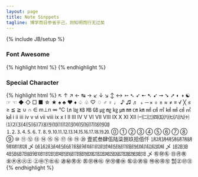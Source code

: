 ```yaml
---
layout: page
title: Note Sinppets
tagline: 博学而日参省乎己，则知明而行无过矣
---
```

{% include JB/setup %}

### Font Awesome

{% highlight html %}
<i class="fa fa-cloud"></i>
<i class="fa fa-github fa-2x"></i>
<i class="fa fa-download"></i>
<i class="fa fa-jsfiddle"></i>
<i class="fa fa-stack-overflow"></i>
<i class="fa fa-arrow-circle-down"></i>
<sup><i class="fa fa-external-link fa-fw"></i></sup>
{% endhighlight %}

### Special Character

{% highlight html %}
↖ ↑ ↗ ← ↹ → ↙ ↓ ↘ ↕ ↔ ➳ ➴ ➶ ➸ ➷ ➹ ➙ ➘ ➚
◐ ◑ ☯ ☞ ☜ ◆ ◇ □ ■ ☆ ★ ♠ ♣ ♥ ♦ ♤ ♧ ♡ ♢ ♂ ♀ ♩ ♪ ♫ ♬
﹢－× ÷ ± ≈ ≠ ≡ √ ╳ ≤ ≥ ≦ ≧ ∪ ∩ ∈ m⊥n ∞ ℃ ㏑ ㏒
㎅ ㎆ ㎇ ㎍ ㎎ ㎏ ㎛ ㎜ ㎝ ㎞ ㎟ ㎠ ㎡ ㎢ ㎣ ㎤ ㎥ ㎦
ⅰ ⅱ ⅲ ⅳ ⅴ ⅵ ⅶ ⅷ ⅸ ⅹ
Ⅰ Ⅱ Ⅲ Ⅳ Ⅴ Ⅵ Ⅶ Ⅷ Ⅸ Ⅹ Ⅺ Ⅻ
㈠㈡㈢㈣㈤㈥㈦㈧㈨㈩
⑴⑵⑶⑷⑸⑹⑺⑻⑼⑽⑾⑿⒀⒁⒂⒃⒄⒅⒆⒇
⒈⒉⒊⒋⒌⒍⒎⒏⒐⒑⒒⒓⒔⒕⒖⒗⒘⒙⒚⒛
⓪ ① ② ③ ④ ⑤ ⑥ ⑦ ⑧ ⑨ ⑩ ⑪ ⑫ ⑬ ⑭ ⑮ ⑯ ⑰ ⑱ ⑲ ⑳
壹贰叁肆伍陆柒捌玖拾佰仟
㋀㋁㋂㋃㋄㋅㋆㋇㋈㋉㋊㋋ 乄
㍘㍙㍚㍛㍜㍝㍞㍟㍠㍡㍢㍣㍤㍥㍦㍧㍨㍩㍪㍫㍬㍭㍮㍯㍰ 乄
㏠㏡㏢㏣㏤㏥㏦㏧㏨㏩㏪㏫㏬㏭㏮㏯㏰㏱㏲㏳㏴㏵㏷㏸㏹㏺㏻㏼㏽㏾ 乄
㊒㊖㊔ ㊐㊊㊰ ㊎㊍㊌㊋㊏ ㊤㊥㊦㊧㊨ ㊜㊙㊚㊛ ㊩㊪㊑㊓ ㊫㊘㊝㊡ ㊬㊭㊮㊯ ㊕㊗㊠㊢ ㍿㊣㊞㊟
{% endhighlight %}

